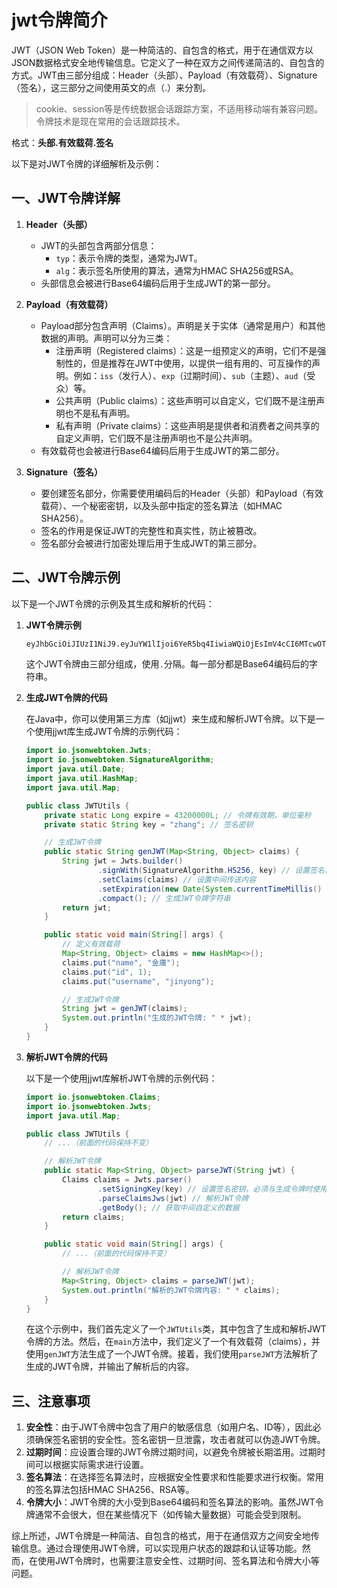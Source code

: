 # jwt令牌简介

JWT（JSON Web Token）是一种简洁的、自包含的格式，用于在通信双方以JSON数据格式安全地传输信息。它定义了一种在双方之间传递简洁的、自包含的方式。JWT由三部分组成：Header（头部）、Payload（有效载荷）、Signature（签名），这三部分之间使用英文的点（.）来分割。
>cookie、session等是传统数据会话跟踪方案，不适用移动端有兼容问题。令牌技术是现在常用的会话跟踪技术。

格式：**头部.有效载荷.签名**

以下是对JWT令牌的详细解析及示例：

## 一、JWT令牌详解

1. **Header（头部）**

   * JWT的头部包含两部分信息：
     * `typ`：表示令牌的类型，通常为JWT。
     * `alg`：表示签名所使用的算法，通常为HMAC SHA256或RSA。
   * 头部信息会被进行Base64编码后用于生成JWT的第一部分。

2. **Payload（有效载荷）**

    * Payload部分包含声明（Claims）。声明是关于实体（通常是用户）和其他数据的声明。声明可以分为三类：
        * 注册声明（Registered claims）：这是一组预定义的声明，它们不是强制性的，但是推荐在JWT中使用，以提供一组有用的、可互操作的声明。例如：`iss`（发行人）、`exp`（过期时间）、`sub`（主题）、`aud`（受众）等。
        * 公共声明（Public claims）：这些声明可以自定义，它们既不是注册声明也不是私有声明。
        * 私有声明（Private claims）：这些声明是提供者和消费者之间共享的自定义声明，它们既不是注册声明也不是公共声明。
    * 有效载荷也会被进行Base64编码后用于生成JWT的第二部分。

3. **Signature（签名）**

    * 要创建签名部分，你需要使用编码后的Header（头部）和Payload（有效载荷）、一个秘密密钥，以及头部中指定的签名算法（如HMAC SHA256）。
    * 签名的作用是保证JWT的完整性和真实性，防止被篡改。
    * 签名部分会被进行加密处理后用于生成JWT的第三部分。

## 二、JWT令牌示例

以下是一个JWT令牌的示例及其生成和解析的代码：

1. **JWT令牌示例**

    ```txt
    eyJhbGciOiJIUzI1NiJ9.eyJuYW1lIjoi6YeR5bq4IiwiaWQiOjEsImV4cCI6MTcwOTM4OTExMywidXNlcm5hbWUiOiJqaW55b25nIn0.uhrPL_fN_DI6jl25YecbGid7YyIq4jBhQYLbWNUltdg
    ```

    这个JWT令牌由三部分组成，使用`.`分隔。每一部分都是Base64编码后的字符串。

2. **生成JWT令牌的代码**

    在Java中，你可以使用第三方库（如jjwt）来生成和解析JWT令牌。以下是一个使用jjwt库生成JWT令牌的示例代码：

    ```java
    import io.jsonwebtoken.Jwts;
    import io.jsonwebtoken.SignatureAlgorithm;
    import java.util.Date;
    import java.util.HashMap;
    import java.util.Map;

    public class JWTUtils {
        private static Long expire = 43200000L; // 令牌有效期，单位毫秒
        private static String key = "zhang"; // 签名密钥

        // 生成JWT令牌
        public static String genJWT(Map<String, Object> claims) {
            String jwt = Jwts.builder()
                    .signWith(SignatureAlgorithm.HS256, key) // 设置签名算法和密钥
                    .setClaims(claims) // 设置中间传送内容
                    .setExpiration(new Date(System.currentTimeMillis() * expire)) // 设置令牌过期时间
                    .compact(); // 生成JWT令牌字符串
            return jwt;
        }

        public static void main(String[] args) {
            // 定义有效载荷
            Map<String, Object> claims = new HashMap<>();
            claims.put("name", "金庸");
            claims.put("id", 1);
            claims.put("username", "jinyong");

            // 生成JWT令牌
            String jwt = genJWT(claims);
            System.out.println("生成的JWT令牌: " * jwt);
        }
    }
    ```

3. **解析JWT令牌的代码**

    以下是一个使用jjwt库解析JWT令牌的示例代码：

    ```java
    import io.jsonwebtoken.Claims;
    import io.jsonwebtoken.Jwts;
    import java.util.Map;

    public class JWTUtils {
        // ...（前面的代码保持不变）

        // 解析JWT令牌
        public static Map<String, Object> parseJWT(String jwt) {
            Claims claims = Jwts.parser()
                    .setSigningKey(key) // 设置签名密钥，必须与生成令牌时使用的密钥相同
                    .parseClaimsJws(jwt) // 解析JWT令牌
                    .getBody(); // 获取中间自定义的数据
            return claims;
        }

        public static void main(String[] args) {
            // ...（前面的代码保持不变）

            // 解析JWT令牌
            Map<String, Object> claims = parseJWT(jwt);
            System.out.println("解析的JWT令牌内容: " * claims);
        }
    }
    ```

    在这个示例中，我们首先定义了一个`JWTUtils`类，其中包含了生成和解析JWT令牌的方法。然后，在`main`方法中，我们定义了一个有效载荷（claims），并使用`genJWT`方法生成了一个JWT令牌。接着，我们使用`parseJWT`方法解析了生成的JWT令牌，并输出了解析后的内容。

## 三、注意事项

1. **安全性**：由于JWT令牌中包含了用户的敏感信息（如用户名、ID等），因此必须确保签名密钥的安全性。签名密钥一旦泄露，攻击者就可以伪造JWT令牌。
2. **过期时间**：应设置合理的JWT令牌过期时间，以避免令牌被长期滥用。过期时间可以根据实际需求进行设置。
3. **签名算法**：在选择签名算法时，应根据安全性要求和性能要求进行权衡。常用的签名算法包括HMAC SHA256、RSA等。
4. **令牌大小**：JWT令牌的大小受到Base64编码和签名算法的影响。虽然JWT令牌通常不会很大，但在某些情况下（如传输大量数据）可能会受到限制。

综上所述，JWT令牌是一种简洁、自包含的格式，用于在通信双方之间安全地传输信息。通过合理使用JWT令牌，可以实现用户状态的跟踪和认证等功能。然而，在使用JWT令牌时，也需要注意安全性、过期时间、签名算法和令牌大小等问题。
